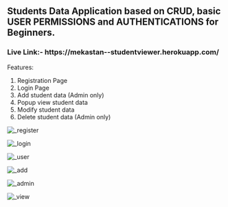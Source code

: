 <h2>Students Data Application based on CRUD, basic USER PERMISSIONS and AUTHENTICATIONS for Beginners.</h2>
<h3>Live Link:- https://mekastan--studentviewer.herokuapp.com/</h3> 

Features:

1. Registration Page
2. Login Page
3. Add student data (Admin only)
4. Popup view student data
5. Modify student data
6. Delete student data (Admin only)

![_register](https://user-images.githubusercontent.com/101509899/182031825-cbd0875b-b6b6-4a96-ae9a-6cb129d00f9a.PNG)


![_login](https://user-images.githubusercontent.com/101509899/182031869-d5679a56-7b8f-469c-94ac-9c245d7f5460.PNG)


![_user](https://user-images.githubusercontent.com/101509899/182031871-7f06c9e2-c15b-422e-8daa-72dbe4e85d04.PNG)


![_add](https://user-images.githubusercontent.com/101509899/182031870-f748ba23-73ae-4a4e-9a50-63030aeec6ac.PNG)


![_admin](https://user-images.githubusercontent.com/101509899/182031875-0fa967d7-094c-4f72-b163-16855b8f26c2.PNG)


![_view](https://user-images.githubusercontent.com/101509899/182031878-569fef25-d323-425f-8281-fc79706c7718.PNG)
